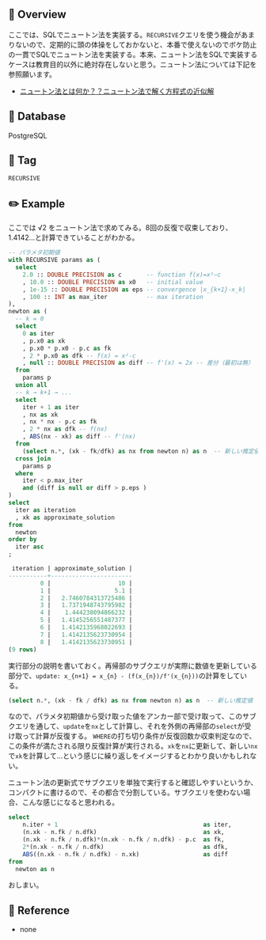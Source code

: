 ## :memo: Overview

ここでは、SQLでニュートン法を実装する。`RECURSIVE`クエリを使う機会があまりないので、定期的に頭の体操をしておかないと、本番で使えないのでボケ防止の一貫でSQLでニュートン法を実装する。本来、ニュートン法をSQLで実装するケースは教育目的以外に絶対存在しないと思う。ニュートン法については下記を参照願います。

- [ニュートン法とは何か？？ニュートン法で解く方程式の近似解](https://qiita.com/PlanetMeron/items/09d7eb204868e1a49f49)

## :floppy_disk: Database

PostgreSQL

## :bookmark: Tag

`RECURSIVE`

## :pencil2: Example

ここでは √2 をニュートン法で求めてみる。8回の反復で収束しており、1.4142...と計算できていることがわかる。

```sql
-- パラメタ初期値
with RECURSIVE params as (
  select
    2.0 :: DOUBLE PRECISION as c       -- function f(x)=x²−c
    , 10.0 :: DOUBLE PRECISION as x0   -- initial value
    , 1e-15 :: DOUBLE PRECISION as eps -- convergence |x_{k+1}-x_k|
    , 100 :: INT as max_iter           -- max iteration
),
newton as (
  -- k = 0 
  select 
    0 as iter
    , p.x0 as xk
    , p.x0 * p.x0 - p.c as fk
    , 2 * p.x0 as dfk -- f(x) = x²-c
    , null :: DOUBLE PRECISION as diff -- f'(x) = 2x -- 差分（最初は無）
  from
    params p
  union all
  -- k → k+1 → ...
  select
    iter + 1 as iter
    , nx as xk
    , nx * nx - p.c as fk
    , 2 * nx as dfk -- f(nx)
    , ABS(nx - xk) as diff -- f'(nx)
  from
    (select n.*, (xk - fk/dfk) as nx from newton n) as n  -- 新しい推定値 
  cross join  
    params p 
  where
    iter < p.max_iter
    and (diff is null or diff > p.eps )
)
select
  iter as iteration
  , xk as approximate_solution
from
  newton
order by
  iter asc
;

 iteration | approximate_solution |
-----------+-----------------------
         0 |                   10 |
         1 |                  5.1 |
         2 |   2.7460784313725486 |
         3 |   1.7371948743795982 |
         4 |    1.444238094866232 |
         5 |   1.4145256551487377 |
         6 |   1.4142135968022693 |
         7 |   1.4142135623730954 |
         8 |   1.4142135623730951 |
(9 rows)

```

実行部分の説明を書いておく。再帰部のサブクエリが実際に数値を更新している部分で、`update: x_{n+1} = x_{n} - (f(x_{n})/f'(x_{n}))`の計算をしている。

```sql
(select n.*, (xk - fk / dfk) as nx from newton n) as n  -- 新しい推定値 
```
なので、パラメタ初期値から受け取った値をアンカー部で受け取って、このサブクエリを通して、`update`を`nx`として計算し、それを外側の再帰部の`select`が受け取って計算が反復する。
`WHERE`の打ち切り条件が反復回数か収束判定なので、この条件が満たされる限り反復計算が実行される。`xk`を`nx`に更新して、新しい`nx`で`xk`を計算して…という感じに繰り返しをイメージするとわかり良いかもしれない。

ニュートン法の更新式でサブクエリを単独で実行すると確認しやすいというか、コンパクトに書けるので、その都合で分割している。サブクエリを使わない場合、こんな感じになると思われる。

```sql
select
    n.iter + 1                                         as iter,
    (n.xk - n.fk / n.dfk)                              as xk,
    (n.xk - n.fk / n.dfk)*(n.xk - n.fk / n.dfk) - p.c  as fk,
    2*(n.xk - n.fk / n.dfk)                            as dfk,
    ABS((n.xk - n.fk / n.dfk) - n.xk)                  as diff
from 
  newton as n
```

おしまい。

## :closed_book: Reference

- none